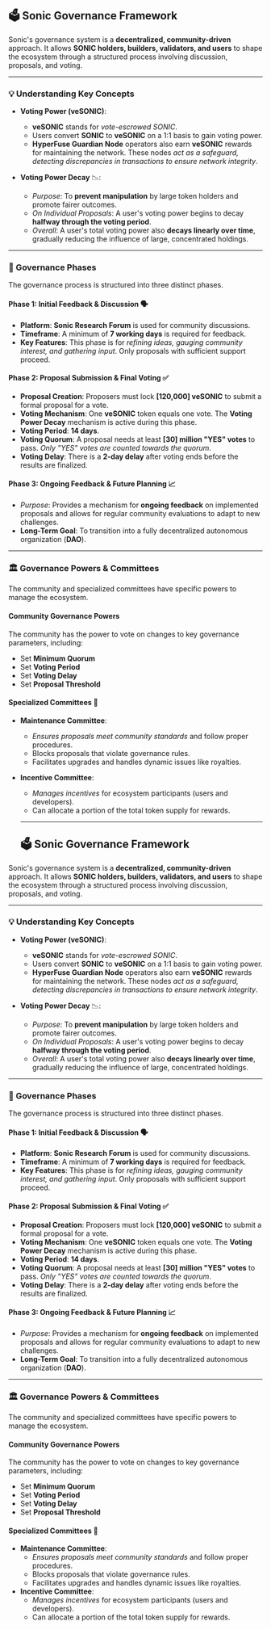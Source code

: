 ## 🗳️ Sonic Governance Framework

Sonic's governance system is a **decentralized, community-driven** approach. It allows **SONIC holders, builders, validators, and users** to shape the ecosystem through a structured process involving discussion, proposals, and voting.

---

### 💡 Understanding Key Concepts

* **Voting Power (veSONIC)**:
    * **veSONIC** stands for *vote-escrowed SONIC*.
    * Users convert **SONIC** to **veSONIC** on a 1:1 basis to gain voting power.
    * **HyperFuse Guardian Node** operators also earn **veSONIC** rewards for maintaining the network. These nodes *act as a safeguard, detecting discrepancies in transactions to ensure network integrity*.

* **Voting Power Decay** 📉:
    * *Purpose*: To **prevent manipulation** by large token holders and promote fairer outcomes.
    * *On Individual Proposals*: A user's voting power begins to decay **halfway through the voting period**.
    * *Overall*: A user's total voting power also **decays linearly over time**, gradually reducing the influence of large, concentrated holdings.

---

### 🔄 Governance Phases

The governance process is structured into three distinct phases.

#### **Phase 1: Initial Feedback & Discussion** 🗣️
* **Platform**: **Sonic Research Forum** is used for community discussions.
* **Timeframe**: A minimum of **7 working days** is required for feedback.
* **Key Features**: This phase is for *refining ideas, gauging community interest, and gathering input*. Only proposals with sufficient support proceed.

#### **Phase 2: Proposal Submission & Final Voting** ✅
* **Proposal Creation**: Proposers must lock **[120,000] veSONIC** to submit a formal proposal for a vote.
* **Voting Mechanism**: One **veSONIC** token equals one vote. The **Voting Power Decay** mechanism is active during this phase.
* **Voting Period**: **14 days**.
* **Voting Quorum**: A proposal needs at least **[30] million "YES" votes** to pass. *Only "YES" votes are counted towards the quorum*.
* **Voting Delay**: There is a **2-day delay** after voting ends before the results are finalized.

#### **Phase 3: Ongoing Feedback & Future Planning** 📈
* *Purpose*: Provides a mechanism for **ongoing feedback** on implemented proposals and allows for regular community evaluations to adapt to new challenges.
* **Long-Term Goal**: To transition into a fully decentralized autonomous organization (**DAO**).

---

### 🏛️ Governance Powers & Committees

The community and specialized committees have specific powers to manage the ecosystem.

#### **Community Governance Powers**
The community has the power to vote on changes to key governance parameters, including:
* Set **Minimum Quorum**
* Set **Voting Period**
* Set **Voting Delay**
* Set **Proposal Threshold**

#### **Specialized Committees** 👥
* **Maintenance Committee**:
    * *Ensures proposals meet community standards* and follow proper procedures.
    * Blocks proposals that violate governance rules.
    * Facilitates upgrades and handles dynamic issues like royalties.
* **Incentive Committee**:
    * *Manages incentives* for ecosystem participants (users and developers).
    * Can allocate a portion of the total token supply for rewards.

    --------------------------

    ## 🗳️ Sonic Governance Framework

Sonic's governance system is a **decentralized, community-driven** approach. It allows **SONIC holders, builders, validators, and users** to shape the ecosystem through a structured process involving discussion, proposals, and voting.

---

### 💡 Understanding Key Concepts

* **Voting Power (veSONIC)**:
    * **veSONIC** stands for *vote-escrowed SONIC*.
    * Users convert **SONIC** to **veSONIC** on a 1:1 basis to gain voting power.
    * **HyperFuse Guardian Node** operators also earn **veSONIC** rewards for maintaining the network. These nodes *act as a safeguard, detecting discrepancies in transactions to ensure network integrity*.

* **Voting Power Decay** 📉:
    * *Purpose*: To **prevent manipulation** by large token holders and promote fairer outcomes.
    * *On Individual Proposals*: A user's voting power begins to decay **halfway through the voting period**.
    * *Overall*: A user's total voting power also **decays linearly over time**, gradually reducing the influence of large, concentrated holdings.

---

### 🔄 Governance Phases

The governance process is structured into three distinct phases.

#### **Phase 1: Initial Feedback & Discussion** 🗣️
* **Platform**: **Sonic Research Forum** is used for community discussions.
* **Timeframe**: A minimum of **7 working days** is required for feedback.
* **Key Features**: This phase is for *refining ideas, gauging community interest, and gathering input*. Only proposals with sufficient support proceed.

#### **Phase 2: Proposal Submission & Final Voting** ✅
* **Proposal Creation**: Proposers must lock **[120,000] veSONIC** to submit a formal proposal for a vote.
* **Voting Mechanism**: One **veSONIC** token equals one vote. The **Voting Power Decay** mechanism is active during this phase.
* **Voting Period**: **14 days**.
* **Voting Quorum**: A proposal needs at least **[30] million "YES" votes** to pass. *Only "YES" votes are counted towards the quorum*.
* **Voting Delay**: There is a **2-day delay** after voting ends before the results are finalized.

#### **Phase 3: Ongoing Feedback & Future Planning** 📈
* *Purpose*: Provides a mechanism for **ongoing feedback** on implemented proposals and allows for regular community evaluations to adapt to new challenges.
* **Long-Term Goal**: To transition into a fully decentralized autonomous organization (**DAO**).

---

### 🏛️ Governance Powers & Committees

The community and specialized committees have specific powers to manage the ecosystem.

#### **Community Governance Powers**
The community has the power to vote on changes to key governance parameters, including:
* Set **Minimum Quorum**
* Set **Voting Period**
* Set **Voting Delay**
* Set **Proposal Threshold**

#### **Specialized Committees** 👥
* **Maintenance Committee**:
    * *Ensures proposals meet community standards* and follow proper procedures.
    * Blocks proposals that violate governance rules.
    * Facilitates upgrades and handles dynamic issues like royalties.
* **Incentive Committee**:
    * *Manages incentives* for ecosystem participants (users and developers).
    * Can allocate a portion of the total token supply for rewards.